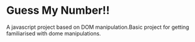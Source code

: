 # Guess My Number!!
A javascript project based on DOM manipulation.Basic project for getting familiarised with dome manipulations.
